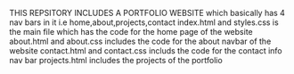 THIS REPSITORY INCLUDES A PORTFOLIO WEBSITE which basically has 4 nav bars in it i.e home,about,projects,contact
index.html and styles.css is the main file which has the code for the home page of the website
about.html and about.css includes the code for the about navbar of the website 
contact.html and contact.css includs the code for the contact info nav bar
projects.html includes the projects of the portfolio
